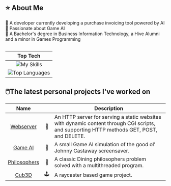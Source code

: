 <h2>⭐️ About Me</h2>
🏢 A developer currently developing a purchase invoicing tool powered by AI<br>
🤩 Passionate about Game AI<br>
🏫 A Bachelor's degree in Business Information Technology, a Hive Alumni and a minor in Games Programming<br>

<h2></h2>
<div align="center">

| Top Tech |
| :---------------: |
| ![My Skills](https://skillicons.dev/icons?i=cs,cpp,go,terraform,c,docker,linux,aws) |
| ![Top Languages](https://github-readme-stats.vercel.app/api/top-langs/?username=merituulie) |
</div>

<h2>🖱️The latest personal projects I've worked on</h2>

| Name | | Description |
| :---------------: | :---------------: | --------------- |
|[Webserver](https://github.com/merituulie/webserv) | 🛜 | An HTTP server for serving a static websites with dynamic content through CGI scripts, and supporting HTTP methods GET, POST, and DELETE.|
|[Game AI](https://github.com/merituulie/JohnnyCastaway) | 🌴 | A small Game AI simulation of the good ol' Johnny Castaway screensaver.|
|[Philosophers](https://github.com/merituulie/philisophers) | 🧵 | A classic Dining philosophers problem solved with a multithreaded program.|
|[Cub3D](https://github.com/merituulie/cub3d) | 🕹️ | A raycaster based game project.|
